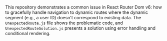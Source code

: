 This repository demonstrates a common issue in React Router Dom v6: how to gracefully handle navigation to dynamic routes where the dynamic segment (e.g., a user ID) doesn't correspond to existing data. The `UnexpectedRoute.js` file shows the problematic code, and `UnexpectedRouteSolution.js` presents a solution using error handling and conditional rendering.